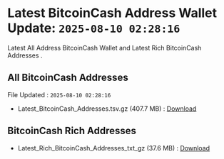 # Latest BitcoinCash Address Wallet Update: `2025-08-10 02:28:16`

Latest All Address BitcoinCash Wallet and Latest Rich BitcoinCash Addresses .

## All BitcoinCash Addresses

File Updated : `2025-08-10 02:28:16`

- Latest_BitcoinCash_Addresses.tsv.gz (407.7 MB) : [Download](https://github.com/Pymmdrza/Rich-Address-Wallet/releases/tag/BitcoinCash)

## BitcoinCash Rich Addresses

- Latest_Rich_BitcoinCash_Addresses_txt_gz (37.6 MB) : [Download](https://github.com/Pymmdrza/Rich-Address-Wallet/releases/tag/BitcoinCash)
